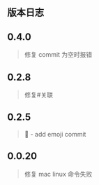 ## 版本日志


## 0.4.0

> 修复 commit 为空时报错

## 0.2.8

> 修复#关联

## 0.2.5

>	:dancer: - add emoji commit 


## 0.0.20

> 修复 mac linux 命令失败

